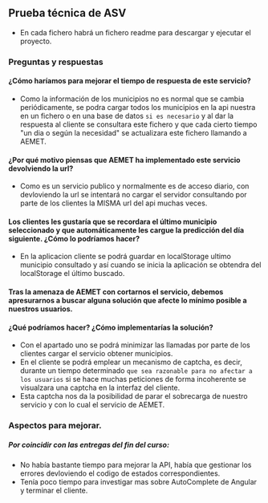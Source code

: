## Prueba técnica de ASV

* En cada fichero habrá un fichero readme para descargar y ejecutar el proyecto.

### Preguntas y respuestas
#### ¿Cómo haríamos para mejorar el tiempo de respuesta de este servicio?
* Como la información de los municipios no es normal que se cambia periódicamente, se podra cargar todos los
  municipios en la api nuestra en un fichero o en una base de datos `si es necesario` y al dar la respuesta al cliente se consultara este fichero
  y que cada cierto tiempo "un dia o según la necesidad" se actualizara este fichero llamando a AEMET.

#### ¿Por qué motivo piensas que AEMET ha implementado este servicio devolviendo la url?
* Como es un servicio publico y normalmente es de acceso diario, con devloviendo la url se intentará no cargar el servidor
  consultando por parte de los clientes la MISMA url del api muchas veces.

#### Los clientes  les gustaría que se recordara el último municipio seleccionado y que automáticamente les cargue la predicción del día siguiente. ¿Cómo lo podríamos hacer?
* En la aplicacion cliente se podrá guardar en localStorage ultimo municipio consultado y así cuando se
  inicia la aplicación se obtendra del localStorage el último buscado.

#### Tras la amenaza de AEMET con cortarnos el servicio, debemos apresurarnos a buscar alguna solución que afecte lo mínimo posible a nuestros usuarios.
#### ¿Qué podríamos hacer? ¿Cómo implementarías la solución?

* Con el apartado uno se podrá minimizar las llamadas por parte de los clientes cargar el servicio obtener
 municipios.
* En el cliente se podrá emplear un mecanismo de captcha, es decir, durante un tiempo determinado `que sea razonable para no afectar a los usuarios`
 si se hace muchas peticiones de forma incoherente se visualzara una captcha en la interfaz del cliente.
* Esta captcha nos da la posibilidad de parar el sobrecarga de nuestro servicio y con lo cual el servicio de AEMET.



### Aspectos para mejorar.
##### Por coincidir con las entregas del fin del curso:
* No había bastante tiempo para mejorar la API, había que gestionar los errores devloviendo el codigo de estados correspondientes.
* Tenía poco tiempo para investigar mas sobre AutoComplete de Angular y terminar el cliente.
